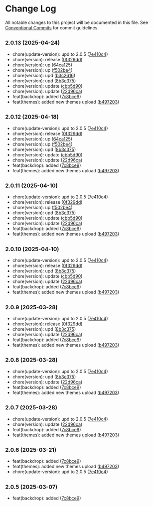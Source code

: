 # Change Log

All notable changes to this project will be documented in this file.
See [Conventional Commits](https://conventionalcommits.org) for commit guidelines.

## <small>2.0.13 (2025-04-24)</small>

* chore(update-version): upd to 2.0.5 ([7e410c4](https://gitlab.optimacros.com/fe/ui-kit/commit/7e410c4))
* chore(version): release ([0f329dd](https://gitlab.optimacros.com/fe/ui-kit/commit/0f329dd))
* chore(version): up ([64ca125](https://gitlab.optimacros.com/fe/ui-kit/commit/64ca125))
* chore(version): up ([f502be4](https://gitlab.optimacros.com/fe/ui-kit/commit/f502be4))
* chore(version): upd ([b3c2616](https://gitlab.optimacros.com/fe/ui-kit/commit/b3c2616))
* chore(version): upd ([8b3c375](https://gitlab.optimacros.com/fe/ui-kit/commit/8b3c375))
* chore(version): update ([cbb5d90](https://gitlab.optimacros.com/fe/ui-kit/commit/cbb5d90))
* chore(version): update ([22d96ca](https://gitlab.optimacros.com/fe/ui-kit/commit/22d96ca))
* feat(backdrop): added ([7c8bce9](https://gitlab.optimacros.com/fe/ui-kit/commit/7c8bce9))
* feat(themes): added new themes upload ([b497203](https://gitlab.optimacros.com/fe/ui-kit/commit/b497203))





## <small>2.0.12 (2025-04-18)</small>

* chore(update-version): upd to 2.0.5 ([7e410c4](https://gitlab.optimacros.com/fe/ui-kit/commit/7e410c4))
* chore(version): release ([0f329dd](https://gitlab.optimacros.com/fe/ui-kit/commit/0f329dd))
* chore(version): up ([64ca125](https://gitlab.optimacros.com/fe/ui-kit/commit/64ca125))
* chore(version): up ([f502be4](https://gitlab.optimacros.com/fe/ui-kit/commit/f502be4))
* chore(version): upd ([8b3c375](https://gitlab.optimacros.com/fe/ui-kit/commit/8b3c375))
* chore(version): update ([cbb5d90](https://gitlab.optimacros.com/fe/ui-kit/commit/cbb5d90))
* chore(version): update ([22d96ca](https://gitlab.optimacros.com/fe/ui-kit/commit/22d96ca))
* feat(backdrop): added ([7c8bce9](https://gitlab.optimacros.com/fe/ui-kit/commit/7c8bce9))
* feat(themes): added new themes upload ([b497203](https://gitlab.optimacros.com/fe/ui-kit/commit/b497203))





## <small>2.0.11 (2025-04-10)</small>

* chore(update-version): upd to 2.0.5 ([7e410c4](https://gitlab.optimacros.com/fe/ui-kit/commit/7e410c4))
* chore(version): release ([0f329dd](https://gitlab.optimacros.com/fe/ui-kit/commit/0f329dd))
* chore(version): up ([f502be4](https://gitlab.optimacros.com/fe/ui-kit/commit/f502be4))
* chore(version): upd ([8b3c375](https://gitlab.optimacros.com/fe/ui-kit/commit/8b3c375))
* chore(version): update ([cbb5d90](https://gitlab.optimacros.com/fe/ui-kit/commit/cbb5d90))
* chore(version): update ([22d96ca](https://gitlab.optimacros.com/fe/ui-kit/commit/22d96ca))
* feat(backdrop): added ([7c8bce9](https://gitlab.optimacros.com/fe/ui-kit/commit/7c8bce9))
* feat(themes): added new themes upload ([b497203](https://gitlab.optimacros.com/fe/ui-kit/commit/b497203))





## <small>2.0.10 (2025-04-10)</small>

* chore(update-version): upd to 2.0.5 ([7e410c4](https://gitlab.optimacros.com/fe/ui-kit/commit/7e410c4))
* chore(version): release ([0f329dd](https://gitlab.optimacros.com/fe/ui-kit/commit/0f329dd))
* chore(version): upd ([8b3c375](https://gitlab.optimacros.com/fe/ui-kit/commit/8b3c375))
* chore(version): update ([cbb5d90](https://gitlab.optimacros.com/fe/ui-kit/commit/cbb5d90))
* chore(version): update ([22d96ca](https://gitlab.optimacros.com/fe/ui-kit/commit/22d96ca))
* feat(backdrop): added ([7c8bce9](https://gitlab.optimacros.com/fe/ui-kit/commit/7c8bce9))
* feat(themes): added new themes upload ([b497203](https://gitlab.optimacros.com/fe/ui-kit/commit/b497203))





## <small>2.0.9 (2025-03-28)</small>

* chore(update-version): upd to 2.0.5 ([7e410c4](https://gitlab.optimacros.com/fe/ui-kit/commit/7e410c4))
* chore(version): release ([0f329dd](https://gitlab.optimacros.com/fe/ui-kit/commit/0f329dd))
* chore(version): upd ([8b3c375](https://gitlab.optimacros.com/fe/ui-kit/commit/8b3c375))
* chore(version): update ([22d96ca](https://gitlab.optimacros.com/fe/ui-kit/commit/22d96ca))
* feat(backdrop): added ([7c8bce9](https://gitlab.optimacros.com/fe/ui-kit/commit/7c8bce9))
* feat(themes): added new themes upload ([b497203](https://gitlab.optimacros.com/fe/ui-kit/commit/b497203))





## <small>2.0.8 (2025-03-28)</small>

* chore(update-version): upd to 2.0.5 ([7e410c4](https://gitlab.optimacros.com/fe/ui-kit/commit/7e410c4))
* chore(version): upd ([8b3c375](https://gitlab.optimacros.com/fe/ui-kit/commit/8b3c375))
* chore(version): update ([22d96ca](https://gitlab.optimacros.com/fe/ui-kit/commit/22d96ca))
* feat(backdrop): added ([7c8bce9](https://gitlab.optimacros.com/fe/ui-kit/commit/7c8bce9))
* feat(themes): added new themes upload ([b497203](https://gitlab.optimacros.com/fe/ui-kit/commit/b497203))





## <small>2.0.7 (2025-03-28)</small>

* chore(update-version): upd to 2.0.5 ([7e410c4](https://gitlab.optimacros.com/fe/ui-kit/commit/7e410c4))
* chore(version): update ([22d96ca](https://gitlab.optimacros.com/fe/ui-kit/commit/22d96ca))
* feat(backdrop): added ([7c8bce9](https://gitlab.optimacros.com/fe/ui-kit/commit/7c8bce9))
* feat(themes): added new themes upload ([b497203](https://gitlab.optimacros.com/fe/ui-kit/commit/b497203))





## <small>2.0.6 (2025-03-21)</small>

* feat(backdrop): added ([7c8bce9](https://gitlab.optimacros.com/fe/ui-kit/commit/7c8bce9))
* feat(themes): added new themes upload ([b497203](https://gitlab.optimacros.com/fe/ui-kit/commit/b497203))
* chore(update-version): upd to 2.0.5 ([7e410c4](https://gitlab.optimacros.com/fe/ui-kit/commit/7e410c4))





## <small>2.0.5 (2025-03-07)</small>

* feat(backdrop): added ([7c8bce9](https://gitlab.optimacros.com/fe/ui-kit/commit/7c8bce9))
